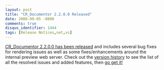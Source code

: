 ```yaml
---
layout: post
title: "CR_Documentor 2.2.0.0 Released"
date: 2008-09-05 -0800
comments: true
disqus_identifier: 1444
tags: [Release Notices,net,vs]
---
```

[CR\_Documentor 2.2.0.0 has been
released](http://code.google.com/p/cr-documentor/) and includes several
bug fixes for rendering issues as well as some fixes/enhancements around
the internal preview web server. Check out the [version
history](http://code.google.com/p/cr-documentor/wiki/VersionHistory) to
see the list of all the resolved issues and added features, then [go get
it!](http://code.google.com/p/cr-documentor/downloads/detail?name=CR_Documentor-2.2.0.0.zip)

